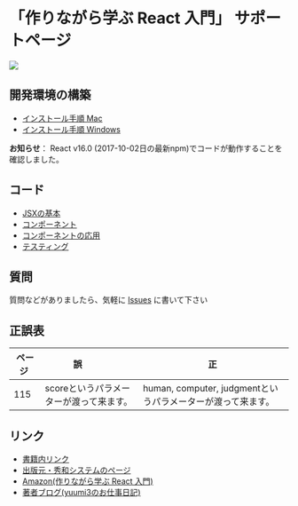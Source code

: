 # 「作りながら学ぶ React 入門」 サポートページ

![](http://www.shuwasystem.co.jp/products/7980img/5075/a.jpg)

## 開発環境の構築

* [インストール手順 Mac](docs/install_mac.md)
* [インストール手順 Windows](docs/install_win.md)

**お知らせ**： React v16.0 (2017-10-02日の最新npm)でコードが動作することを確認しました。

## コード

* [JSXの基本](sources/jsx.md)
* [コンポーネント](sources/component.md)
* [コンポーネントの応用](sources/application.md)
* [テスティング](sources/test.md)

## 質問


質問などがありましたら、気軽に [Issues](https://github.com/yuumi3/react_book/issues) に書いて下さい


## 正誤表

| ページ | 誤            | 正            |
| ----- |-------------|------------|
| 115 | scoreというパラメーターが渡って来ます。| human, computer, judgmentというパラメーターが渡って来ます。 |


## リンク

* [書籍内リンク](sources/links.md)
* [出版元・秀和システムのページ](http://www.shuwasystem.co.jp/products/7980html/5075.html)
* [Amazon(作りながら学ぶ React 入門)](https://www.amazon.co.jp/dp/479805075X)
* [著者ブログ(yuumi3のお仕事日記)](http://yuumi3.hatenablog.com/entry/2017/09/15/223623)
